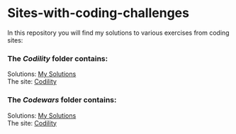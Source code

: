 # Sites-with-coding-challenges
In this repository you will find my solutions to various exercises from coding sites:


### The ***Codility*** folder contains: 
   Solutions: [My Solutions](https://github.com/Tony-Ivanova/Sites-with-coding-challenges/tree/main/Codility)  
   The site: [Codility](https://app.codility.com/programmers/trainings/9/)  

### The ***Codewars*** folder contains: 
   Solutions: [My Solutions](https://github.com/Tony-Ivanova/Sites-with-coding-challenges/tree/main/Codewars)  
   The site: [Codility](https://codewars.com) 
